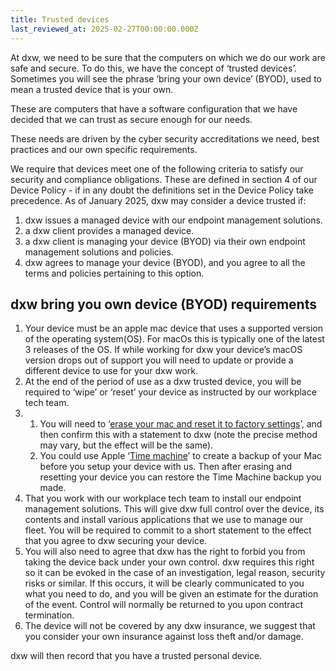 ```yaml
---
title: Trusted devices
last_reviewed_at: 2025-02-27T00:00:00.000Z
---
```

At dxw, we need to be sure that the computers on which we do our work are safe and secure. To do this, we have the concept of ‘trusted devices’. Sometimes you will see the phrase ‘bring your own device’ (BYOD), used to mean a trusted device that is your own.

These are computers that have a software configuration that we have decided that we can trust as secure enough for our needs. 

These needs are driven by the cyber security accreditations we need, best practices and our own specific requirements.

We require that devices meet one of the following criteria to satisfy our security and compliance obligations. These are defined in section 4 of our Device Policy - if in any doubt the definitions set in the Device Policy take precedence. As of January 2025, dxw may consider a device trusted if:

1. dxw issues a managed device with our endpoint management solutions.
2. a dxw client provides a managed device.
3. a dxw client is managing your device (BYOD) via their own endpoint management solutions and policies. 
4. dxw agrees to manage your device (BYOD), and you agree to all the terms and policies pertaining to this option.

## dxw bring you own device (BYOD) requirements

1. Your device must be an apple mac device that uses a supported version of the operating system(OS). For macOs this is typically one of the latest 3 releases of the OS. If while working for dxw your device’s macOS version drops out of support you will need to update or provide a different device to use for your dxw work.
2. At the end of the period of use as a dxw trusted device, you will be required to ‘wipe’ or ‘reset’ your device as instructed by our workplace tech team. 
3. 1. You will need to ‘[erase your mac and reset it to factory settings](https://support.apple.com/en-gb/102664)’, and then confirm this with a statement to dxw (note the precise method may vary, but the effect will be the same).
   2. You could use Apple ‘[Time machine](https://support.apple.com/en-gb/guide/mac-help/mh14037/mac)’ to create a backup of your Mac before you setup your device with us. Then after erasing and resetting your device you can restore the Time Machine backup you made.
4. That you work with our workplace tech team to install our endpoint management solutions. This will give dxw full control over the device, its contents and install various applications that we use to manage our fleet. You will be required to commit to a short statement to the effect that you agree to dxw securing your device. 
5. You will also need to agree that dxw has the right to forbid you from taking the device back under your own control. dxw requires this right so it can be evoked in the case of an investigation, legal reason, security risks or similar. If this occurs, it will be clearly communicated to you what you need to do, and you will be given an estimate for the duration of the event. Control will normally be returned to you upon contract termination. 
6. The device will not be covered by any dxw insurance, we suggest that you consider your own insurance against loss theft and/or damage.

dxw will then record that you have a trusted personal device.